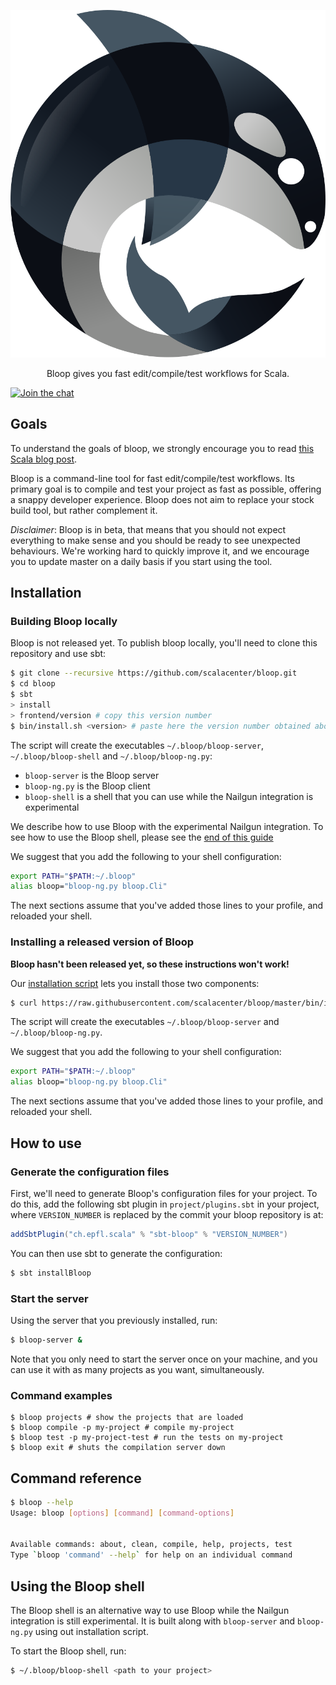 <p align="center">
  <img src="./misc/logo.svg?style=centerme" alt="logo" style="max-width:100%;">
</p>

<p align="center">
Bloop gives you fast edit/compile/test workflows for Scala.
</p>

[![Join the chat](https://badges.gitter.im/scalacenter/bloop.svg)](
  https://gitter.im/scalacenter/bloop
)

## Goals

To understand the goals of bloop, we strongly encourage you to read [this Scala blog
post][bloop-release-post].

Bloop is a command-line tool for fast edit/compile/test workflows. Its primary
goal is to compile and test your project as fast as possible, offering a snappy
developer experience. Bloop does not aim to replace your stock build tool, but
rather complement it.

*Disclaimer*: Bloop is in beta, that means that you should not expect
everything to make sense and you should be ready to see unexpected behaviours.
We're working hard to quickly improve it, and we encourage you to update master
on a daily basis if you start using the tool.

## Installation

### Building Bloop locally

Bloop is not released yet. To publish bloop locally, you'll need to clone this repository and use
sbt:

```sh
$ git clone --recursive https://github.com/scalacenter/bloop.git
$ cd bloop
$ sbt
> install
> frontend/version # copy this version number
$ bin/install.sh <version> # paste here the version number obtained above
```

The script will create the executables `~/.bloop/bloop-server`, `~/.bloop/bloop-shell` and 
`~/.bloop/bloop-ng.py`:

 - `bloop-server` is the Bloop server
 - `bloop-ng.py` is the Bloop client
 - `bloop-shell` is a shell that you can use while the Nailgun integration is experimental

We describe how to use Bloop with the experimental Nailgun integration. To see how to use the Bloop
shell, please see the [end of this guide][bloop-shell]

We suggest that you add the following to your shell configuration:

```sh
export PATH="$PATH:~/.bloop"
alias bloop="bloop-ng.py bloop.Cli"
```

The next sections assume that you've added those lines to your profile, and reloaded your shell.

### Installing a released version of Bloop

**Bloop hasn't been released yet, so these instructions won't work!**

Our [installation script][installation-script] lets you install those two components:

```sh
$ curl https://raw.githubusercontent.com/scalacenter/bloop/master/bin/install.sh | sh
```

The script will create the executables `~/.bloop/bloop-server` and `~/.bloop/bloop-ng.py`.

We suggest that you add the following to your shell configuration:

```sh
export PATH="$PATH:~/.bloop"
alias bloop="bloop-ng.py bloop.Cli"
```

The next sections assume that you've added those lines to your profile, and reloaded your shell.

## How to use

### Generate the configuration files

First, we'll need to generate Bloop's configuration files for your project. To
do this, add the following sbt plugin in `project/plugins.sbt` in your project,
where `VERSION_NUMBER` is replaced by the commit your bloop repository is at:

```scala
addSbtPlugin("ch.epfl.scala" % "sbt-bloop" % "VERSION_NUMBER")
```

You can then use sbt to generate the configuration:

```sh
$ sbt installBloop
```

### Start the server

Using the server that you previously installed, run:

```sh
$ bloop-server &
```

Note that you only need to start the server once on your machine, and you can use it with as many
projects as you want, simultaneously.

### Command examples

```
$ bloop projects # show the projects that are loaded
$ bloop compile -p my-project # compile my-project
$ bloop test -p my-project-test # run the tests on my-project
$ bloop exit # shuts the compilation server down
```

## Command reference

```sh
$ bloop --help
Usage: bloop [options] [command] [command-options]


Available commands: about, clean, compile, help, projects, test
Type `bloop 'command' --help` for help on an individual command
```

## Using the Bloop shell

The Bloop shell is an alternative way to use Bloop while the Nailgun integration is still
experimental. It is built along with `bloop-server` and `bloop-ng.py` using out installation script.

To start the Bloop shell, run:

```sh
$ ~/.bloop/bloop-shell <path to your project>
```

[installation-script]: https://raw.githubusercontent.com/scalacenter/bloop/master/bin/install.sh
[bloop-release-post]: http://www.scala-lang.org/blog/2017/11/30/bloop-release.html
[bloop-shell]: #using-the-bloop-shell
